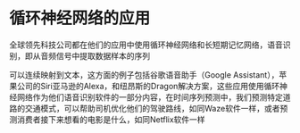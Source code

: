 # 循环神经网络的应用

全球领先科技公司都在他们的应用中使用循环神经网络和长短期记忆网络，语音识别，即从音频信号中提取数据样本的序列

可以连续映射到文本，这方面的例子包括谷歌语音助手（Google Assistant），苹果公司的Siri亚马逊的Alexa，和纽昂斯的Dragon解决方案，这些应用使用循环神经网络作为他们语音识别软件的一部分内容，在时间序列预测中，我们预测特定道路的交通模式，可以帮助司机优化他们的驾驶路线，如同Waze软件一样，或者预测消费者接下来想看的电影是什么，如同Netflix软件一样
